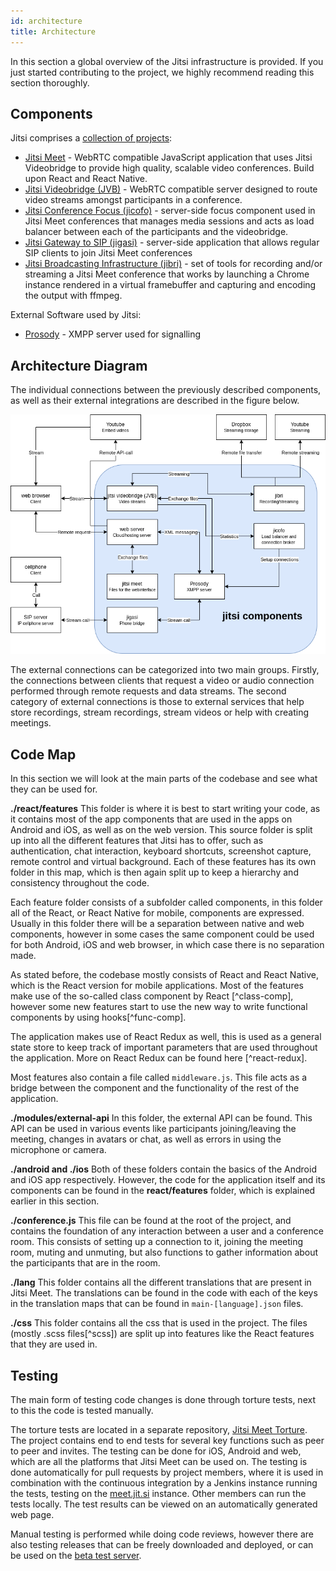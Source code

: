 ```yaml
---
id: architecture
title: Architecture
---
```


In this section a global overview of the Jitsi infrastructure is provided. If you just started contributing to the project, we highly recommend reading this section thoroughly.


## Components
Jitsi comprises a [collection of projects](https://jitsi.org/projects/):

* [Jitsi Meet](https://jitsi.org/jitsi-meet) - WebRTC compatible JavaScript application that uses Jitsi Videobridge to provide high quality, scalable video conferences. Build upon React and React Native.
* [Jitsi Videobridge (JVB)](https://jitsi.org/jitsi-videobridge) - WebRTC compatible server designed to route video streams amongst participants in a conference.
* [Jitsi Conference Focus (jicofo)](https://github.com/jitsi/jicofo) - server-side focus component used in Jitsi Meet conferences that manages media sessions and acts as load balancer between each of the participants and the videobridge.
* [Jitsi Gateway to SIP (jigasi)](https://github.com/jitsi/jigasi) - server-side application that allows regular SIP clients to join Jitsi Meet conferences
* [Jitsi Broadcasting Infrastructure (jibri)](https://github.com/jitsi/jibri) - set of tools for recording and/or streaming a Jitsi Meet conference that works by launching a Chrome instance rendered in a virtual framebuffer and capturing and encoding the output with ffmpeg.

External Software used by Jitsi:
* [Prosody](https://prosody.im/) - XMPP server used for signalling


## Architecture Diagram
The individual connections between the previously described components, as well as their external integrations are described in the figure below.

![](https://raw.githubusercontent.com/jitsi/handbook/master/docs/assets/ArchitectureDiagram.png)

The external connections can be categorized into two main groups. Firstly, the connections between clients that request a video or audio connection performed through remote requests and data streams. The second category of external connections is those to external services that help store recordings, stream recordings, stream videos or help with creating meetings.

## Code Map
In this section we will look at the main parts of the codebase and see what they can be used for.

**./react/features**
This folder is where it is best to start writing your code, as it contains most of the app components that are used in the apps on Android and iOS, as well as on the web version. This source folder is split up into all the different features that Jitsi has to offer, such as authentication, chat interaction, keyboard shortcuts, screenshot capture, remote control and virtual background. Each of these features has its own folder in this map, which is then again split up to keep a hierarchy and consistency throughout the code.

Each feature folder consists of a subfolder called components, in this folder all of the React, or React Native for mobile, components are expressed. Usually in this folder there will be a separation between native and web components, however in some cases the same component could be used for both Android, iOS and web browser, in which case there is no separation made.

As stated before, the codebase mostly consists of React and React Native, which is the React version for mobile applications. Most of the features make use of the so-called class component by React [^class-comp], however some new features start to use the new way to write functional components by using hooks[^func-comp].

The application makes use of React Redux as well, this is used as a general state store to keep track of important parameters that are used throughout the application. More on React Redux can be found here [^react-redux].

Most features also contain a file called `middleware.js`. This file acts as a bridge between the component and the functionality of the rest of the application.

**./modules/external-api**
In this folder, the external API can be found. This API can be used in various events like participants joining/leaving the meeting, changes in avatars or chat, as well as errors in using the microphone or camera.

**./android and ./ios**
Both of these folders contain the basics of the Android and iOS app respectively. However, the code for the application itself and its components can be found in the **react/features** folder, which is explained earlier in this section.

**./conference.js**
This file can be found at the root of the project, and contains the foundation of any interaction between a user and a conference room. This consists of setting up a connection to it, joining the meeting room, muting and unmuting, but also functions to gather information about the participants that are in the room.

**./lang**
This folder contains all the different translations that are present in Jitsi Meet. The translations can be found in the code with each of the keys in the translation maps that can be found in `main-[language].json` files.

**./css**
This folder contains all the css that is used in the project. The files (mostly .scss files[^scss]) are split up into features like the React features that they are used in.

## Testing
The main form of testing code changes is done through torture tests, next to this the code is tested manually.

The torture tests are located in a separate repository, [Jitsi Meet Torture](https://github.com/jitsi/jitsi-meet-torture). The project contains end to end tests for several key functions such as peer to peer and invites. The testing can be done for iOS, Android and web, which are all the platforms that Jitsi Meet can be used on. The testing is done automatically for pull requests by project members, where it is used in combination with the continuous integration by a Jenkins instance running the tests, testing on the [meet.jit.si](https://meet.jit.si) instance. Other members can run the tests locally. The test results can be viewed on an automatically generated web page.

Manual testing is performed while doing code reviews, however there are also testing releases that can be freely downloaded and deployed, or can be used on the [beta test server](https://beta.meet.jit.si/).
